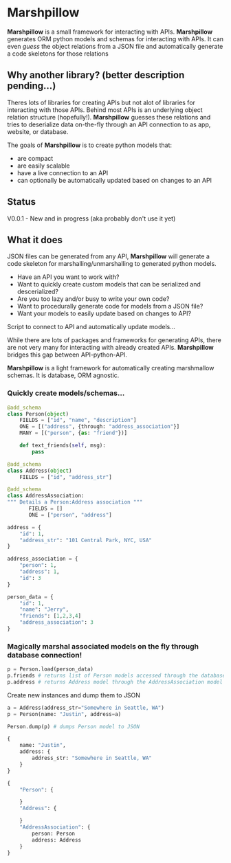 # **Marshpillow**

**Marshpillow** is a small framework for interacting with APIs. **Marshpillow** generates ORM python models and schemas for interacting with APIs. It can even *guess* the object relations from a JSON file and automatically generate a code skeletons for those relations

## Why another library? (better description pending...)
Theres lots of libraries for creating APIs but not alot of libraries for interacting with those APIs. Behind most APIs is an underlying object relation structure (hopefully!). **Marshpillow** guesses these relations and tries to deserialize data on-the-fly through an API connection to as app, website, or database. 

The goals of **Marshpillow** is to create python models that:
* are compact
* are easily scalable
* have a live connection to an API
* can optionally be automatically updated based on changes to an API

## Status

V0.0.1 - New and in progress (aka probably don't use it yet)

## What it does

JSON files can be generated from any API, **Marshpillow** will generate a code skeleton
for marshalling/unmarshalling to generated python models.

* Have an API you want to work with?
* Want to quickly create custom models that can be serialized and descerialized?
* Are you too lazy and/or busy to write your own code?
* Want to procedurally generate code for models from a JSON file?
* Want your models to easily update based on changes to API?

Script to connect to API and automatically update models...

While there are lots of packages and frameworks for generating APIs, there are not very many
for interacting with already created APIs. **Marshpillow** bridges this gap between API-python-API.

**Marshpillow** is a light framework for automatically creating marshmallow schemas. It is
database, ORM agnostic.

### Quickly create models/schemas...
```python
@add_schema
class Person(object)
    FIELDS = ["id", "name", "description"]
    ONE = [("address", {through: "address_association"}]
    MANY = [("person", {as: "friend"})]

    def text_friends(self, msg):
        pass

@add_schema
class Address(object)
    FIELDS = ["id", "address_str"]

@add_schema
class AddressAssociation:
""" Details a Person:Address association """
       FIELDS = []
       ONE = ["person", "address"]

address = {
    "id": 1,
    "address_str": "101 Central Park, NYC, USA"
}

address_association = {
    "person": 1,
    "address": 1,
    "id": 3
}

person_data = {
    "id": 1,
    "name": "Jerry",
    "friends": [1,2,3,4]
    "address_association": 3
}
```

### Magically marshal associated models on the fly through database connection!

```python
p = Person.load(person_data)
p.friends # returns list of Person models accessed through the database through the id references
p.address # returns Address model through the AddressAssociation model gather from the database
```

Create new instances and dump them to JSON
```python
a = Address(address_str="Somewhere in Seattle, WA")
p = Person(name: "Justin", address=a)

Person.dump(p) # dumps Person model to JSON

{
    name: "Justin",
    address: {
        address_str: "Somewhere in Seattle, WA"
    }
}

{
    "Person": {

    }
    "Address": {

    }
    "AddressAssociation": {
        person: Person
        address: Address
    }
}

```
